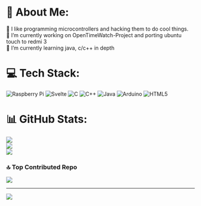 # 💫 About Me:
🙂 I like programming microcontrollers and hacking them to do cool things.<br>🔭 I’m currently working on OpenTimeWatch-Project and porting ubuntu touch to redmi 3<br>🌱 I’m currently learning java, c/c++ in depth


# 💻 Tech Stack:
![Raspberry Pi](https://img.shields.io/badge/-Raspberry_Pi-C51A4A?style=for-the-badge&logo=Raspberry-Pi) ![Svelte](https://img.shields.io/badge/svelte-%23f1413d.svg?style=for-the-badge&logo=svelte&logoColor=white) ![C](https://img.shields.io/badge/c-%2300599C.svg?style=for-the-badge&logo=c&logoColor=white) ![C++](https://img.shields.io/badge/c++-%2300599C.svg?style=for-the-badge&logo=c%2B%2B&logoColor=white) ![Java](https://img.shields.io/badge/java-%23ED8B00.svg?style=for-the-badge&logo=openjdk&logoColor=white) ![Arduino](https://img.shields.io/badge/-Arduino-00979D?style=for-the-badge&logo=Arduino&logoColor=white) ![HTML5](https://img.shields.io/badge/html5-%23E34F26.svg?style=for-the-badge&logo=html5&logoColor=white)
# 📊 GitHub Stats:
![](https://github-readme-stats.vercel.app/api?username=jaswch&theme=ambient_gradient&hide_border=false&include_all_commits=true&count_private=true)<br/>
![](https://github-readme-streak-stats.herokuapp.com/?user=jaswch&theme=ambient_gradient&hide_border=false)<br/>
![](https://github-readme-stats.vercel.app/api/top-langs/?username=jaswch&theme=ambient_gradient&hide_border=false&include_all_commits=true&count_private=true&layout=compact)

### 🔝 Top Contributed Repo
![](https://github-contributor-stats.vercel.app/api?username=jaswch&limit=5&theme=ambient_gradient&combine_all_yearly_contributions=true)

---
[![](https://visitcount.itsvg.in/api?id=jaswch&icon=4&color=0)](https://visitcount.itsvg.in)

<!-- Proudly created with GPRM ( https://gprm.itsvg.in ) -->
